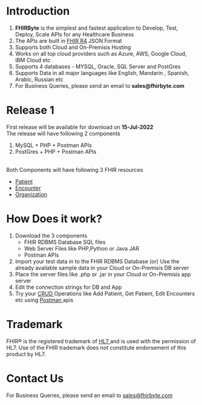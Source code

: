 # Introduction
<ol>
  <li> <b>FHIRByte</b> is the simplest and fastest application to Develop, Test, Deploy, Scale APIs for any Healthcare Business </li>
  <li> The APIs are built in <a href = 'https://www.hl7.org/fhir/' target='_blank'> FHIR R4</a> JSON Format </li>
  <li> Supports both Cloud and On-Premisis Hosting </li>
  <li> Works on all top cloud providers such as Azure, AWS, Google Cloud, IBM Cloud etc</li>
  <li> Supports 4 databases - MYSQL, Oracle, SQL Server and PostGres </li>
  <li> Supports Data in all major languages like English, Mandarin , Spanish, Arabic, Russian etc </li>
  <li> For Business Queries, please send an email to <b>sales@fhirbyte.com </b></li>
</ol>

# Release 1
First release will be available for download on <b>15-Jul-2022</b> <br>
The release will have following 2 components
<ol> 
  <li> MySQL + PHP + Postman APIs </li>
  <li> PostGres + PHP + Postman APIs </li>
 </ol>
 <br>
Both Components will have following 3 FHIR resources  <br>
<ul> 
  <li> <a href = 'https://build.fhir.org/patient.html' target='_blank'> Patient </a> </li>
  <li> <a href = 'https://build.fhir.org/encounter.html' target='_blank'> Encounter  </a> </li>
  <li> <a href = 'https://build.fhir.org/organization.html' target='_blank'> Organization  </a> </li>
</ul>

# How Does it work?
<ol>
  <li> Download the 3 components
    <ul> <li> FHIR RDBMS Database SQL files </li>
      <li> Web Server Files like PHP,Python or Java JAR </li>
      <li> Postman APIs </li> </ul> </li>   
  <li> Import your test data in to the FHIR RDBMS Database (or) Use the already available sample data in your Cloud or On-Premisis DB server</li> 
  <li> Place the server files like .php or .jar in your Cloud or On-Premisis app server  </li>
  <li> Edit the connection strings for DB and App </li>
  <li> Try your <a href = 'https://en.wikipedia.org/wiki/Create,_read,_update_and_delete' target='_blank'> CRUD </a> Operations like Add Patient, Get Patient, Edit Encounters etc using <a href = 'https://www.postman.com/' target='_blank'> Postman </a>  apis </li>
</ol>  

# Trademark
FHIR® is the registered trademark of <a href = 'https://www.hl7.org/' target='_blank'> HL7 </a> and is used with the permission of HL7. Use of the FHIR trademark does not constitute endorsement of this product by HL7.
# Contact Us

For Business Queries, please send an email to sales@fhirbyte.com
